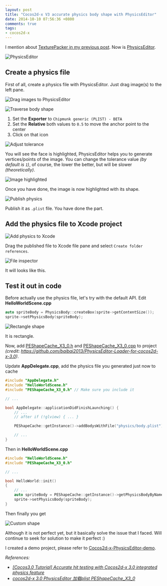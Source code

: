 ```yaml
---
layout: post
title: "Cocos2d-x V3 accurate physics body shape with PhysicsEditor"
date: 2014-10-10 07:56:36 +0800
comments: true
tags: 
- cocos2d-x
---
```


I mention about [TexturePacker in my previous post](http://jslim.net/blog/2014/09/12/create-spritesheet-for-cocos2d-x-using-with-texturepacker/).
Now is [PhysicsEditor](https://www.codeandweb.com/physicseditor).

![PhysicsEditor](http://jslim89.github.com/images/posts/2014-10-10-cocos2d-x-v3-accurate-physics-body-shape-with-physicseditor/PhysicsEditor-logo.png)

## Create a physics file

First of all, create a physics file with PhysicsEditor. Just drag image(s) to the left pane.

![Drag images to PhysicsEditor](http://jslim89.github.com/images/posts/2014-10-10-cocos2d-x-v3-accurate-physics-body-shape-with-physicseditor/drag.png)

![Traverse body shape](http://jslim89.github.com/images/posts/2014-10-10-cocos2d-x-v3-accurate-physics-body-shape-with-physicseditor/select-shape.png)

1. Set the **Exporter** to `Chipmunk generic (PLIST) - BETA`
2. Set the **Relative** both values to `0.5` to move the anchor point to the center
3. Click on that icon

![Adjust tolerance](http://jslim89.github.com/images/posts/2014-10-10-cocos2d-x-v3-accurate-physics-body-shape-with-physicseditor/adjust-tolerance.png)

You will see the face is highlighted, PhysicsEditor helps you to generate vertices/points of the image.
You can change the tolerance value _(by default is `1`)_, of course, the lower the better, but will be slower _(theoretically)_.

![Image highlighted](http://jslim89.github.com/images/posts/2014-10-10-cocos2d-x-v3-accurate-physics-body-shape-with-physicseditor/highlighted.png)

Once you have done, the image is now highlighted with its shape.

![Publish physics](http://jslim89.github.com/images/posts/2014-10-10-cocos2d-x-v3-accurate-physics-body-shape-with-physicseditor/publish.png)

Publish it as `.plist` file. You have done the part.

## Add the physics file to Xcode project

![Add physics to Xcode](http://jslim89.github.com/images/posts/2014-10-10-cocos2d-x-v3-accurate-physics-body-shape-with-physicseditor/create-folder-references.png)

Drag the published file to Xcode file pane and select `Create folder references`.

![File inspector](http://jslim89.github.com/images/posts/2014-10-10-cocos2d-x-v3-accurate-physics-body-shape-with-physicseditor/file-pane.png)

It will looks like this.

## Test it out in code

Before actually use the physics file, let's try with the default API. Edit **HelloWorldScene.cpp**

```cpp
auto spriteBody = PhysicsBody::createBox(sprite->getContentSize());
sprite->setPhysicsBody(spriteBody);
```

![Rectangle shape](http://jslim89.github.com/images/posts/2014-10-10-cocos2d-x-v3-accurate-physics-body-shape-with-physicseditor/rectangle-shape.png)

It is rectangle.

Now, add [PEShapeCache_X3_0.h](https://raw.githubusercontent.com/jslim89/Cocos2d-x-PhysicsEditor-demo/master/Classes/PEShapeCache_X3_0.h) and [PEShapeCache_X3_0.cpp](https://raw.githubusercontent.com/jslim89/Cocos2d-x-PhysicsEditor-demo/master/Classes/PEShapeCache_X3_0.cpp) to project _(credit: https://github.com/baibai2013/PhysicsEditor-Loader-for-cocos2d-x-3.0)_.

Update **AppDelegate.cpp**, add the physics file you generated just now to cache

```cpp
#include "AppDelegate.h"
#include "HelloWorldScene.h"
#include "PEShapeCache_X3_0.h" // Make sure you include it

// ...

bool AppDelegate::applicationDidFinishLaunching() {
    // ...
    // after if (!glview) { ... }

    PEShapeCache::getInstance()->addBodysWithFile("physics/body.plist");

    // ...
}
```

Then in **HelloWorldScene.cpp**

```cpp
#include "HelloWorldScene.h"
#include "PEShapeCache_X3_0.h"

// ...

bool HelloWorld::init()
{
    // ...
    auto spriteBody = PEShapeCache::getInstance()->getPhysicsBodyByName("2dx"); // the name you put in PhysicsEditor
    sprite->setPhysicsBody(spriteBody);
}
```

Then finally you get

![Custom shape](http://jslim89.github.com/images/posts/2014-10-10-cocos2d-x-v3-accurate-physics-body-shape-with-physicseditor/custom-shape.png)

Although it is not perfect yet, but it basically solve the issue that I faced. Will continue to seek for solution to make it perfect :)

I created a demo project, please refer to [Cocos2d-x-PhysicsEditor-demo](https://github.com/jslim89/Cocos2d-x-PhysicsEditor-demo).

_References:_

- _[[Cocos3.0 Tutorial] Accurate hit testing with Cocos2d-x 3.0 integrated physics feature](http://discuss.cocos2d-x.org/t/cocos3-0-tutorial-accurate-hit-testing-with-cocos2d-x-3-0-integrated-physics-feature/13393)_
- _[cocos2d-x 3.0 PhysicsEditor 加载plist PEShapeCache_X3_0](http://www.58player.com/blog-2479-100819.html)_
